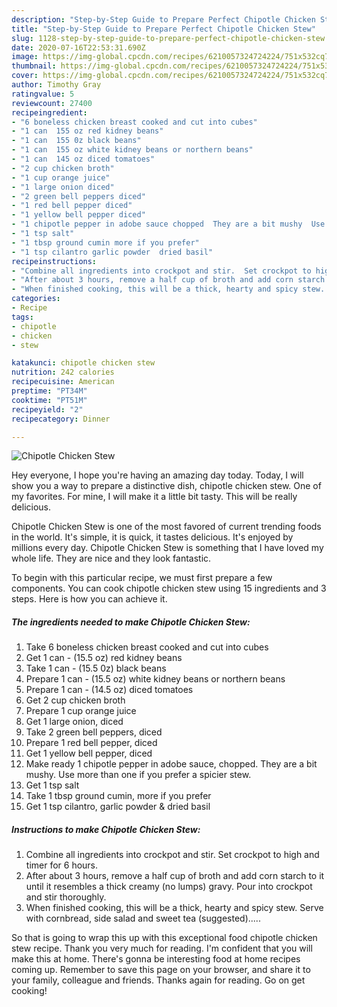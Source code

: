 ```yaml
---
description: "Step-by-Step Guide to Prepare Perfect Chipotle Chicken Stew"
title: "Step-by-Step Guide to Prepare Perfect Chipotle Chicken Stew"
slug: 1128-step-by-step-guide-to-prepare-perfect-chipotle-chicken-stew
date: 2020-07-16T22:53:31.690Z
image: https://img-global.cpcdn.com/recipes/6210057324724224/751x532cq70/chipotle-chicken-stew-recipe-main-photo.jpg
thumbnail: https://img-global.cpcdn.com/recipes/6210057324724224/751x532cq70/chipotle-chicken-stew-recipe-main-photo.jpg
cover: https://img-global.cpcdn.com/recipes/6210057324724224/751x532cq70/chipotle-chicken-stew-recipe-main-photo.jpg
author: Timothy Gray
ratingvalue: 5
reviewcount: 27400
recipeingredient:
- "6 boneless chicken breast cooked and cut into cubes"
- "1 can  155 oz red kidney beans"
- "1 can  155 0z black beans"
- "1 can  155 oz white kidney beans or northern beans"
- "1 can  145 oz diced tomatoes"
- "2 cup chicken broth"
- "1 cup orange juice"
- "1 large onion diced"
- "2 green bell peppers diced"
- "1 red bell pepper diced"
- "1 yellow bell pepper diced"
- "1 chipotle pepper in adobe sauce chopped  They are a bit mushy  Use more than one if you prefer a spicier stew"
- "1 tsp salt"
- "1 tbsp ground cumin more if you prefer"
- "1 tsp cilantro garlic powder  dried basil"
recipeinstructions:
- "Combine all ingredients into crockpot and stir.  Set crockpot to high and timer for 6 hours."
- "After about 3 hours, remove a half cup of broth and add corn starch to it until it resembles a thick creamy (no lumps) gravy.  Pour into crockpot and stir thoroughly."
- "When finished cooking, this will be a thick, hearty and spicy stew.  Serve with cornbread, side salad and sweet tea (suggested)....."
categories:
- Recipe
tags:
- chipotle
- chicken
- stew

katakunci: chipotle chicken stew 
nutrition: 242 calories
recipecuisine: American
preptime: "PT34M"
cooktime: "PT51M"
recipeyield: "2"
recipecategory: Dinner

---
```



![Chipotle Chicken Stew](https://img-global.cpcdn.com/recipes/6210057324724224/751x532cq70/chipotle-chicken-stew-recipe-main-photo.jpg)

Hey everyone, I hope you're having an amazing day today. Today, I will show you a way to prepare a distinctive dish, chipotle chicken stew. One of my favorites. For mine, I will make it a little bit tasty. This will be really delicious.



Chipotle Chicken Stew is one of the most favored of current trending foods in the world. It's simple, it is quick, it tastes delicious. It's enjoyed by millions every day. Chipotle Chicken Stew is something that I have loved my whole life. They are nice and they look fantastic.


To begin with this particular recipe, we must first prepare a few components. You can cook chipotle chicken stew using 15 ingredients and 3 steps. Here is how you can achieve it.

<!--inarticleads1-->

##### The ingredients needed to make Chipotle Chicken Stew:

1. Take 6 boneless chicken breast cooked and cut into cubes
1. Get 1 can - (15.5 oz) red kidney beans
1. Take 1 can - (15.5 0z) black beans
1. Prepare 1 can - (15.5 oz) white kidney beans or northern beans
1. Prepare 1 can - (14.5 oz) diced tomatoes
1. Get 2 cup chicken broth
1. Prepare 1 cup orange juice
1. Get 1 large onion, diced
1. Take 2 green bell peppers, diced
1. Prepare 1 red bell pepper, diced
1. Get 1 yellow bell pepper, diced
1. Make ready 1 chipotle pepper in adobe sauce, chopped.  They are a bit mushy.  Use more than one if you prefer a spicier stew.
1. Get 1 tsp salt
1. Take 1 tbsp ground cumin, more if you prefer
1. Get 1 tsp cilantro, garlic powder &amp; dried basil




<!--inarticleads2-->

##### Instructions to make Chipotle Chicken Stew:

1. Combine all ingredients into crockpot and stir.  Set crockpot to high and timer for 6 hours.
1. After about 3 hours, remove a half cup of broth and add corn starch to it until it resembles a thick creamy (no lumps) gravy.  Pour into crockpot and stir thoroughly.
1. When finished cooking, this will be a thick, hearty and spicy stew.  Serve with cornbread, side salad and sweet tea (suggested).....




So that is going to wrap this up with this exceptional food chipotle chicken stew recipe. Thank you very much for reading. I'm confident that you will make this at home. There's gonna be interesting food at home recipes coming up. Remember to save this page on your browser, and share it to your family, colleague and friends. Thanks again for reading. Go on get cooking!
